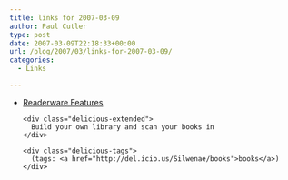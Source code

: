 ```yaml
---
title: links for 2007-03-09
author: Paul Cutler
type: post
date: 2007-03-09T22:18:33+00:00
url: /blog/2007/03/links-for-2007-03-09/
categories:
  - Links

---
```

<ul class="delicious">
  <li>
    <div class="delicious-link">
      <a href="http://www.readerware.com/rwFeat.html">Readerware Features</a>
    </div>
    
    <div class="delicious-extended">
      Build your own library and scan your books in
    </div>
    
    <div class="delicious-tags">
      (tags: <a href="http://del.icio.us/Silwenae/books">books</a>)
    </div>
  </li>
</ul>